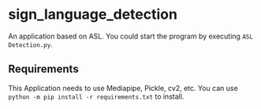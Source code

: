 # sign_language_detection

An application based on ASL. You could start the program by executing `ASL Detection.py`.

## Requirements
This Application needs to use Mediapipe, Pickle, cv2, etc.
You can use `python -m pip install -r requirements.txt` to install.

